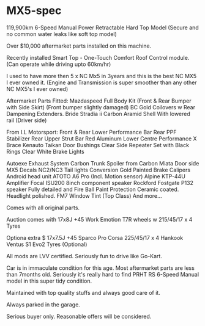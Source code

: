 # MX5-spec
119,900km
6-Speed Manual
Power Retractable Hard Top Model
(Secure and no common water leaks like soft top model)

Over $10,000 aftermarket parts installed on this machine.

Recently installed Smart Top - One-Touch Comfort Roof Control module.
(Can operate while driving upto 60km/hr)

I used to have more then 5 x NC Mx5 in 3years and this is the best NC MX5 I ever owned it.
(Engine and Transmission is super smoother than any other NC MX5's I ever owned)

Aftermarket Parts Fitted:
Mazdaspeed Full Body Kit (Front & Rear Bumper with Side Skirt)
(Front bumper slightly damaged)
BC Gold Coilovers w Rear Dampening Extenders.
Bride Stradia ii Carbon Aramid Shell
With lowered rail (Driver side)

From I.L Motorsport:
Front & Rear Lower Performance Bar
Rear PPF Stabilizer
Rear Upper Strut Bar Red
Aluminum Lower Centre Performance X Brace
Kenauto Taikan Door Bushings
Clear Side Repeater Set with Black Rings
Clear White Brake Lights

Autoexe Exhaust System
Carbon Trunk Spoiler from Carbon Miata
Door side MX5 Decals
NC2/NC3 Tail lights Conversion
Gold Painted Brake Calipers 
Android head unit ATOTO A6 Pro
(Incl. Motion sensor)
Alpine KTP-44U Amplifier
Focal ISU200 8inch component speaker
Rockford Fostgate P132 speaker
Fully detailed and Fire Ball Paint Protection Ceramic coated.
Headlight polished.
FM7 Window Tint (Top Class)
And more...

Comes with all original parts.

Auction comes with 17x8J +45 Work Emotion T7R wheels w 215/45/17 x 4 Tyres 

Optiona extra $
17x7.5J +45 Sparco Pro Corsa
225/45/17 x 4 Hankook Ventus S1 Evo2 Tyres (Optional)

All mods are LVV certified.
Seriously fun to drive like Go-Kart.

Car is in immaculate condition for this age.
Most aftermarket parts are less than 7months old. 
Seriously it's really hard to find PRHT RS 6-Speed Manual model in this super tidy condition.

Maintained with top quality stuffs and always good care of it.

Always parked in the garage. 

Serious buyer only.
Reasonable offers will be considered.
